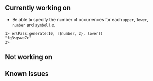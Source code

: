 
## Currently working on

* Be able to specify the number of occurrences for each `upper`, `lower`, `number` and `symbol` i.e.
```
1> erlPass:generate(10, [{number, 2}, lower])
"fg3sgswe7c"
2>
```

## Not working on

## Known Issues

